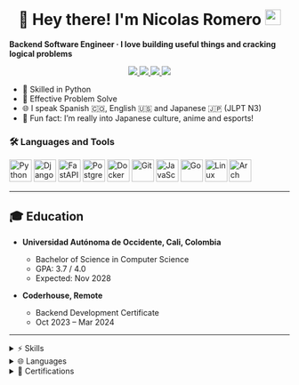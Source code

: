 <h1 align="center" > 👋 Hey there! I'm Nicolas Romero <img src="https://emojis.slackmojis.com/emojis/images/1531849430/4246/blob-sunglasses.gif?1531849430" width="28"/></h1>

<p align="center">
  
  <strong>Backend Software Engineer · I love building useful things and cracking logical problems</strong>
</p>

<p align="center">

<a href="https://leetcode.com/u/kruznicolas" target="_blank">
    <img src="https://img.shields.io/badge/LeetCode-%23FFA116.svg?style=for-the-badge&logo=leetcode&logoColor=black" />
</a>

<a href="https://www.linkedin.com/in/kruznicolas" target="_blank">
    <img src="https://img.shields.io/badge/LinkedIn-%230077B5.svg?style=for-the-badge&logo=linkedin&logoColor=white" />
</a>

<a href="https://portfoliokruzn.netlify.app" target="_blank">
    <img src="https://img.shields.io/badge/Portfolio-%231C1C1C.svg?style=for-the-badge&logo=About.me&logoColor=white" />
</a>

<a href="mailto:kruznicolas@gmail.com">
    <img src="https://img.shields.io/badge/Gmail-%23D14836.svg?style=for-the-badge&logo=gmail&logoColor=white" />
</a>

</p>

<ul>
    <li> 🐍 Skilled in Python </li>
    <li> 🎯 Effective Problem Solve </li>
    <li> 🌐 I speak Spanish 🇨🇴, English 🇺🇸 and Japanese 🇯🇵 (JLPT N3)  </li>
    <li> 🎌 Fun fact: I’m really into Japanese culture, anime and esports! </li>
</ul>

### 🛠️ Languages and Tools

  <!-- Python -->
  <img src="https://skillicons.dev/icons?i=py" width="40" alt="Python" />

  <!-- Django -->
  <img src="https://skillicons.dev/icons?i=django" width="40" alt="Django" />

  <!-- FastAPI  -->
  <img src="https://skillicons.dev/icons?i=fastapi" width="40" alt="FastAPI" />

   <!-- PostgreSQL -->
  <img src="https://skillicons.dev/icons?i=postgres" width="40" alt="PostgreSQL" />

  <!-- Docker -->
  <img src="https://skillicons.dev/icons?i=docker" width="40" alt="Docker" />

  <!-- Git -->
  <img src="https://skillicons.dev/icons?i=git" width="40" alt="Git" />

  <!-- JavaScript -->
  <img src="https://skillicons.dev/icons?i=js" width="40" alt="JavaScript" />

  <!-- Go -->
  <img src="https://skillicons.dev/icons?i=go" width="40" alt="Go" />

  <!-- Linux -->
  <img src="https://skillicons.dev/icons?i=linux" width="40" alt="Linux" />

  <!-- Arch Linux -->
  <img src="https://skillicons.dev/icons?i=arch" width="40" alt="Arch Linux" />
</p>

---

## 🎓 Education

- **Universidad Autónoma de Occidente, Cali, Colombia**

  - Bachelor of Science in Computer Science
  - GPA: 3.7 / 4.0
  - Expected: Nov 2028

- **Coderhouse, Remote**
  - Backend Development Certificate
  - Oct 2023 – Mar 2024

---

<details>
  <summary>⚡ Skills</summary>

- Self-discipline
- Problem-solving
- Communication
- Attention to detail
- Teamwork
- Creativity
- Adaptability
- Self-taught

</details>

<details>
  <summary>🌐 Languages</summary>

- Spanish: Native
- English: Advanced (B2–C1)
- Japanese: Intermediate (JLPT N3)

</details>

<details>
  <summary>📜 Certifications</summary>

- [PostgreSQL Course](https://platzi.com/p/SombraAkai/curso/12074-course/diploma/detalle/)

- [FastAPI Course](https://platzi.com/p/SombraAkai/curso/11190-course/diploma/detalle/)

- [Django REST Framework](https://platzi.com/p/SombraAkai/curso/10728-course/diploma/detalle/)

- [Django Course](https://platzi.com/p/SombraAkai/curso/9574-course/diploma/detalle/)

- [Database Fundamentals](https://platzi.com/p/SombraAkai/curso/11973-course/diploma/detalle/)

- [Software Architecture Fundamentals](https://platzi.com/p/SombraAkai/curso/12061-course/diploma/detalle/)

- [Python from Zero](https://certificados.midudev.com/d102888c-ed28-45de-bc0b-8f5dd1c95dd6.pdf)

- [Backend Development](https://pub.coderhouse.com/legacy-certificates/6616dfa9d362da59c469d0fa?lang=es)

- [Javascript](https://pub.coderhouse.com/legacy-certificates/6553350f45793fa1a85e77f6?lang=es)

- [Web Development](https://pub.coderhouse.com/legacy-certificates/64e4bd3304bdcb99d842ec6c?lang=es)

</details>
